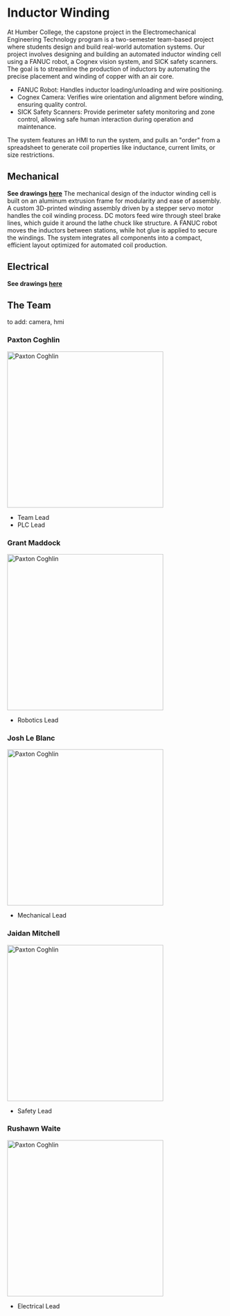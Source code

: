 # Inductor Winding

At Humber College, the capstone project in the Electromechanical Engineering Technology program is a two-semester team-based project where students design and build real-world automation systems. Our project involves designing and building an automated inductor winding cell using a FANUC robot, a Cognex vision system, and SICK safety scanners. The goal is to streamline the production of inductors by automating the precise placement and winding of copper with an air core.

 - FANUC Robot: Handles inductor loading/unloading and wire positioning.
 - Cognex Camera: Verifies wire orientation and alignment before winding, ensuring quality control.
 - SICK Safety Scanners: Provide perimeter safety monitoring and zone control, allowing safe human interaction during operation and maintenance.

The system features an HMI to run the system, and pulls an "order" from a spreadsheet to generate coil properties like inductance, current limits, or size restrictions.

## Mechanical
**See drawings [here](\..\ENGINEERING\MECHANICAL.pdf)**
The mechanical design of the inductor winding cell is built on an aluminum extrusion frame for modularity and ease of assembly. A custom 3D-printed winding assembly driven by a stepper servo motor handles the coil winding process. DC motors feed wire through steel brake lines, which guide it around the lathe chuck like structure. A FANUC robot moves the inductors between stations, while hot glue is applied to secure the windings. The system integrates all components into a compact, efficient layout optimized for automated coil production.


## Electrical
**See drawings [here](\..\ENGINEERING\ELECTRICAL.pdf)**

## The Team
to add:
camera, hmi

### Paxton Coghlin
<a href="\..\TeamInfo\Paxton\Resume.pdf"><img src="..\TeamInfo\Paxton\Portrait.JPG" alt="Paxton Coghlin" style="height:360px;"></a>
 - Team Lead
 - PLC Lead

### Grant Maddock
<a href="\..\TeamInfo\Paxton\Resume.pdf"><img src="..\TeamInfo\Grant\Portrait.JPG" alt="Paxton Coghlin" style="height:360px;"></a>
 - Robotics Lead

### Josh Le Blanc
<a href="\..\TeamInfo\Paxton\Resume.pdf"><img src="..\TeamInfo\Josh\Portrait.JPG" alt="Paxton Coghlin" style="height:360px;"></a>
 - Mechanical Lead

### Jaidan Mitchell
<a href="\..\TeamInfo\Paxton\Resume.pdf"><img src="..\TeamInfo\Jaidan\Portrait.JPG" alt="Paxton Coghlin" style="height:360px;"></a>
 - Safety Lead

### Rushawn Waite
<a href="\..\TeamInfo\Paxton\Resume.pdf"><img src="..\TeamInfo\Shawn\Portrait.JPG" alt="Paxton Coghlin" style="height:360px;"></a>
 - Electrical Lead